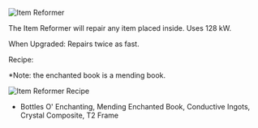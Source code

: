 ![Item Reformer](https://i.imgur.com/mjhteFm.png?1)

The Item Reformer will repair any item placed inside. Uses 128 kW.

When Upgraded: Repairs twice as fast.

Recipe:

*Note: the enchanted book is a mending book.

![Item Reformer Recipe](https://i.imgur.com/4qSgb45.png?1)
* Bottles O' Enchanting, Mending Enchanted Book, Conductive Ingots, Crystal Composite, T2 Frame